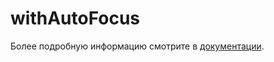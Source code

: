 # withAutoFocus

Более подробную информацию смотрите в <a href="https://lego.yandex-team.ru/lego-components/hocs/with-auto-focus/examples" target="_blank">документации</a>.
